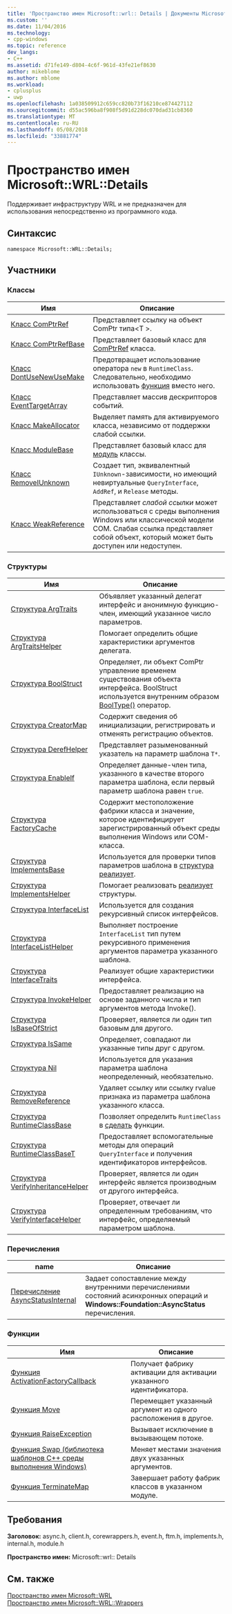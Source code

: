 ```yaml
---
title: 'Пространство имен Microsoft::wrl:: Details | Документы Microsoft'
ms.custom: ''
ms.date: 11/04/2016
ms.technology:
- cpp-windows
ms.topic: reference
dev_langs:
- C++
ms.assetid: d71fe149-d804-4c6f-961d-43fe21ef8630
author: mikeblome
ms.author: mblome
ms.workload:
- cplusplus
- uwp
ms.openlocfilehash: 1a038509912c659cc820b73f16210ce874427112
ms.sourcegitcommit: d55ac596ba8f908f5d91d228dc070dad31cb8360
ms.translationtype: MT
ms.contentlocale: ru-RU
ms.lasthandoff: 05/08/2018
ms.locfileid: "33881774"
---
```

# <a name="microsoftwrldetails-namespace"></a>Пространство имен Microsoft::WRL::Details
Поддерживает инфраструктуру WRL и не предназначен для использования непосредственно из программного кода.  
  
## <a name="syntax"></a>Синтаксис  
  
```  
namespace Microsoft::WRL::Details;  
```  
  
## <a name="members"></a>Участники  
  
### <a name="classes"></a>Классы  
  
|Имя|Описание|  
|----------|-----------------|  
|[Класс ComPtrRef](../windows/comptrref-class.md)|Представляет ссылку на объект ComPtr типа\<T >.|  
|[Класс ComPtrRefBase](../windows/comptrrefbase-class.md)|Представляет базовый класс для [ComPtrRef](../windows/comptrref-class.md) класса.|  
|[Класс DontUseNewUseMake](../windows/dontusenewusemake-class.md)|Предотвращает использование оператора `new` в `RuntimeClass`. Следовательно, необходимо использовать [функция](../windows/make-function.md) вместо него.|  
|[Класс EventTargetArray](../windows/eventtargetarray-class.md)|Представляет массив дескрипторов событий.|  
|[Класс MakeAllocator](../windows/makeallocator-class.md)|Выделяет память для активируемого класса, независимо от поддержки слабой ссылки.|  
|[Класс ModuleBase](../windows/modulebase-class.md)|Представляет базовый класс для [модуль](../windows/module-class.md) классы.|  
|[Класс RemoveIUnknown](../windows/removeiunknown-class.md)|Создает тип, эквивалентный `IUnknown`-зависимости, но имеющий невиртуальные `QueryInterface`, `AddRef`, и `Release` методы.|  
|[Класс WeakReference](../windows/weakreference-class1.md)|Представляет *слабой ссылки* может использоваться с среды выполнения Windows или классической модели COM. Слабая ссылка представляет собой объект, который может быть доступен или недоступен.|  
  
### <a name="structures"></a>Структуры  
  
|Имя|Описание|  
|----------|-----------------|  
|[Структура ArgTraits](../windows/argtraits-structure.md)|Объявляет указанный делегат интерфейс и анонимную функцию-член, имеющий указанное число параметров.|  
|[Структура ArgTraitsHelper](../windows/argtraitshelper-structure.md)|Помогает определить общие характеристики аргументов делегата.|  
|[Структура BoolStruct](../windows/boolstruct-structure.md)|Определяет, ли объект ComPtr управление временем существования объекта интерфейса. BoolStruct используется внутренним образом [BoolType()](../windows/comptr-operator-microsoft-wrl-details-booltype-operator.md) оператор.|  
|[Структура CreatorMap](../windows/creatormap-structure.md)|Содержит сведения об инициализации, регистрировать и отменять регистрацию объектов.|  
|[Структура DerefHelper](../windows/derefhelper-structure.md)|Представляет разыменованный указатель на параметр шаблона `T*`.|  
|[Структура EnableIf](../windows/enableif-structure.md)|Определяет данные-член типа, указанного в качестве второго параметра шаблона, если первый параметр шаблона равен `true`.|  
|[Структура FactoryCache](../windows/factorycache-structure.md)|Содержит местоположение фабрики класса и значение, которое идентифицирует зарегистрированный объект среды выполнения Windows или COM-класса.|  
|[Структура ImplementsBase](../windows/implementsbase-structure.md)|Используется для проверки типов параметров шаблона в [структура реализует](../windows/implements-structure.md).|  
|[Структура ImplementsHelper](../windows/implementshelper-structure.md)|Помогает реализовать [реализует](../windows/implements-structure.md) структуры.|  
|[Структура InterfaceList](../windows/interfacelist-structure.md)|Используется для создания рекурсивный список интерфейсов.|  
|[Структура InterfaceListHelper](../windows/interfacelisthelper-structure.md)|Выполняет построение `InterfaceList` тип путем рекурсивного применения аргументов параметра указанного шаблона.|  
|[Структура InterfaceTraits](../windows/interfacetraits-structure.md)|Реализует общие характеристики интерфейса.|  
|[Структура InvokeHelper](../windows/invokehelper-structure.md)|Предоставляет реализацию на основе заданного числа и тип аргументов метода Invoke().|  
|[Структура IsBaseOfStrict](../windows/isbaseofstrict-structure.md)|Проверяет, является ли один тип базовым для другого.|  
|[Структура IsSame](../windows/issame-structure.md)|Определяет, совпадают ли указанные типы друг с другом.|  
|[Структура Nil](../windows/nil-structure.md)|Используется для указания параметра шаблона неопределенный, необязательно.|  
|[Структура RemoveReference](../windows/removereference-structure.md)|Удаляет ссылку или ссылку rvalue признака из параметра шаблона указанного класса.|  
|[Структура RuntimeClassBase](../windows/runtimeclassbase-structure.md)|Позволяет определить `RuntimeClass` в [сделать](../windows/make-function.md) функции.|  
|[Структура RuntimeClassBaseT](../windows/runtimeclassbaset-structure.md)|Предоставляет вспомогательные методы для операций `QueryInterface` и получения идентификаторов интерфейсов.|  
|[Структура VerifyInheritanceHelper](../windows/verifyinheritancehelper-structure.md)|Проверяет, является ли один интерфейс является производным от другого интерфейса.|  
|[Структура VerifyInterfaceHelper](../windows/verifyinterfacehelper-structure.md)|Проверяет, отвечает ли определенным требованиям, что интерфейс, определяемый параметром шаблона.|  
  
### <a name="enumerations"></a>Перечисления  
  
|name|Описание|  
|----------|-----------------|  
|[Перечисление AsyncStatusInternal](../windows/asyncstatusinternal-enumeration.md)|Задает сопоставление между внутренними перечислениями состояний асинхронных операций и **Windows::Foundation::AsyncStatus** перечисления.|  
  
### <a name="functions"></a>Функции  
  
|Имя|Описание|  
|----------|-----------------|  
|[Функция ActivationFactoryCallback](../windows/activationfactorycallback-function.md)|Получает фабрику активации для активации указанного идентификатора.|  
|[Функция Move](../windows/move-function.md)|Перемещает указанный аргумент из одного расположения в другое.|  
|[Функция RaiseException](../windows/raiseexception-function.md)|Вызывает исключение в вызывающем потоке.|  
|[Функция Swap (библиотека шаблонов C++ среды выполнения Windows)](../windows/swap-function-windows-runtime-cpp-template-library.md)|Меняет местами значения двух указанных аргументов.|  
|[Функция TerminateMap](../windows/terminatemap-function.md)|Завершает работу фабрик классов в указанном модуле.|  
  
## <a name="requirements"></a>Требования  
 **Заголовок:** async.h, client.h, corewrappers.h, event.h, ftm.h, implements.h, internal.h, module.h  
  
 **Пространство имен:** Microsoft::wrl:: Details  
  
## <a name="see-also"></a>См. также  
 [Пространство имен Microsoft::WRL](../windows/microsoft-wrl-namespace.md)   
 [Пространство имен Microsoft::WRL::Wrappers](../windows/microsoft-wrl-wrappers-namespace.md)